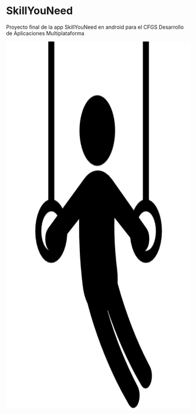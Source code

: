 # SkillYouNeed
Proyecto final de la app SkillYouNeed en android para el CFGS Desarrollo de Aplicaciones Multiplataforma

<img src="https://github.com/diegomartinezalaminos/SkillYouNeed/blob/main/logo.png" alt="Error al cargar la imagen" width="1000" height="1000">
